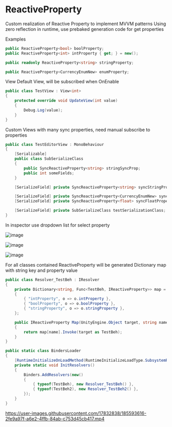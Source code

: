 
# ReactiveProperty
Custom realization of Reactive Property to implement MVVM patterns
Using zero reflection in runtime, use prebaked generation code for get properties

Examples
```csharp
public ReactiveProperty<bool> boolProperty;
public ReactiveProperty<int> intProperty { get; } = new();

public readonly ReactiveProperty<string> stringProperty;

public ReactiveProperty<CurrencyEnumNew> enumProperty;
```

View
Default View, will be subscribed when OnEnable
```csharp
public class TestView : View<int>
{
    protected override void UpdateView(int value)
    {
        Debug.Log(value);
    }
}
```
Custom Views with many sync properties, need manual subscribe to properties
```csharp
public class TestEditorView : MonoBehaviour
{
    [Serializable]
    public class SubSerializeClass
    {
        public SyncReactiveProperty<string> stringSyncProp;
        public int someFields;
    }

    [SerializeField] private SyncReactiveProperty<string> syncStringProperty;

    [SerializeField] private SyncReactiveProperty<CurrencyEnumNew> syncCurrencyProperty;
    [SerializeField] private SyncReactiveProperty<float> syncFloatProperty;

    [SerializeField] private SubSerializeClass testSerializationClass;
}
```

In inspector use dropdown list for select property

![image](https://user-images.githubusercontent.com/17832838/185577063-f0d305fd-32aa-44e6-9626-ad7ed83fd994.png)

![image](https://user-images.githubusercontent.com/17832838/185577429-cfc27b16-0d5f-4c53-bc5d-78f40f437234.png)

![image](https://user-images.githubusercontent.com/17832838/185577521-9e5c0a26-5182-405e-ae77-dd8d8bfb14c1.png)

For all classes contained ReactiveProperty will be generated Dictionary map with string key and property value
```csharp
public class Resolver_TestBeh : IResolver
{
    private Dictionary<string, Func<TestBeh, IReactiveProperty>> map = new()
    {
        { "intProperty", o => o.intProperty },
        { "boolProperty", o => o.boolProperty },
        { "stringProperty", o => o.stringProperty },
    };

    public IReactiveProperty Map(UnityEngine.Object target, string name)
    {
        return map[name].Invoke(target as TestBeh);
    }
}

public static class BindersLoader
{
    [RuntimeInitializeOnLoadMethod(RuntimeInitializeLoadType.SubsystemRegistration)]
    private static void InitResolvers()
    {
        Binders.AddResolvers(new()
        {
            { typeof(TestBeh), new Resolver_TestBeh() },
            { typeof(TestBeh2), new Resolver_TestBeh2() },
        });
    }
}
```

https://user-images.githubusercontent.com/17832838/185593616-2fe9a97f-a6e2-4ffb-84ab-c753d45cb417.mp4


